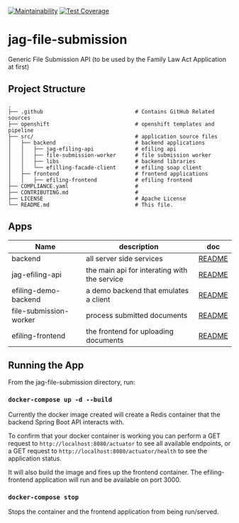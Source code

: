 [![Maintainability](https://api.codeclimate.com/v1/badges/4078a74ee2bb4d400fd9/maintainability)](https://codeclimate.com/github/bcgov/jag-file-submission/maintainability) [![Test Coverage](https://api.codeclimate.com/v1/badges/4078a74ee2bb4d400fd9/test_coverage)](https://codeclimate.com/github/bcgov/jag-file-submission/test_coverage)

# jag-file-submission

Generic File Submission API (to be used by the Family Law Act Application at first)

## Project Structure

    .
    ├── .github                             # Contains GitHub Related sources
    ├── openshift                           # openshift templates and pipeline
    ├── src/                                # application source files
    │   ├── backend                         # backend applications
    │   │   ├── jag-efiling-api             # efiling api
    │   │   ├── file-submission-worker      # file submission worker
    │   │   ├── libs                        # backend libraries
    │   │   └── efilling-facade-client      # efiling soap client
    │   ├── frontend                        # frontend applications
    │   │   ├── efiling-frontend            # efiling frontend
    ├── COMPLIANCE.yaml                     #
    ├── CONTRIBUTING.md                     #
    ├── LICENSE                             # Apache License
    └── README.md                           # This file.

## Apps

| Name                   | description                                  | doc                                                    |
| ---------------------- | -------------------------------------------- | ------------------------------------------------------ |
| backend                | all server side services                     | [README](src/backend/README.md)                        |
| jag-efiling-api        | the main api for interating with the service | [README](src/backend/jag-efiling-api/README.md)        |
| efiling-demo-backend   | a demo backend that emulates a client        | [README](src/backend/efiling-backend-demo/README.md)   |
| file-submission-worker | process submitted documents                  | [README](src/backend/file-submission-worker/README.md) |
| efiling-frontend       | the frontend for uploading documents         | [README](src/frontend/efiling-frontend/README.md)      |

## Running the App

From the jag-file-submission directory, run:

### `docker-compose up -d --build`

Currently the docker image created will create a Redis container that the backend Spring Boot API interacts with.

To confirm that your docker container is working you can perform a GET request to `http://localhost:8080/actuator` to see all available endpoints, or a GET request to `http://localhost:8080/actuator/health` to see the application status.

It will also build the image and fires up the frontend container. The efiling-frontend application will run and be available on port 3000.

### `docker-compose stop`

Stops the container and the frontend application from being run/served.

